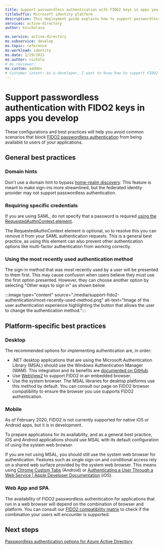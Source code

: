 ```yaml
---
title: Support passwordless authentication with FIDO2 keys in apps you develop | Azure
titleSuffix: Microsoft identity platform
description: This deployment guide explains how to support passwordless authentication with FIDO2 security keys in the applications you develop
services: active-directory
author: knicholasa

ms.service: active-directory
ms.subservice: develop
ms.topic: reference
ms.workload: identity
ms.date: 1/29/2021
ms.author: nichola
# ms.reviewer: 
ms.custom: aaddev
# Customer intent: As a developer, I want to know how to support FIDO2 authentication in my apps
---
```


# Support passwordless authentication with FIDO2 keys in apps you develop

These configurations and best practices will help you avoid common scenarios that block [FIDO2 passwordless authentication](../../active-directory/authentication/concept-authentication-passwordless.md) from being available to users of your applications.

## General best practices

### Domain hints

Don't use a domain hint to bypass [home-realm discovery](../../active-directory/manage-apps/configure-authentication-for-federated-users-portal.md). This feature is meant to make sign-ins more streamlined, but the federated identity provider may not support passwordless authentication.

### Requiring specific credentials

If you are using SAML, do not specify that a password is required [using the RequestedAuthnContext element](single-sign-on-saml-protocol.md#requestauthncontext).

The RequestedAuthnContext element is optional, so to resolve this you can remove it from your SAML authentication requests. This is a general best practice, as using this element can also prevent other authentication options like multi-factor authentication from working correctly.

### Using the most recently used authentication method

The sign-in method that was most recently used by a user will be presented to them first. This may cause confusion when users believe they must use the first option presented. However, they can choose another option by selecting "Other ways to sign in" as shown below.

:::image type="content" source="./media/support-fido2-authentication/most-recently-used-method.png" alt-text="Image of the user authentication experience highlighting the button that allows the user to change the authentication method.":::

## Platform-specific best practices

### Desktop

The recommended options for implementing authentication are, in order:

- .NET desktop applications that are using the Microsoft Authentication Library (MSAL) should use the Windows Authentication Manager (WAM). This integration and its benefits are [documented on GitHub](https://github.com/AzureAD/microsoft-authentication-library-for-dotnet/wiki/wam).
- Use [WebView2](https://docs.microsoft.com/microsoft-edge/webview2/) to support FIDO2 in an embedded browser.
- Use the system browser. The MSAL libraries for desktop platforms use this method by default. You can consult our page on FIDO2 browser compatibility to ensure the browser you use supports FIDO2 authentication.

### Mobile

As of February 2020, FIDO2 is not currently supported for native iOS or Android apps, but it is in development.

To prepare applications for its availability, and as a general best practice, iOS and Android applications should use MSAL with its default configuration of using the system web browser.

If you are not using MSAL, you should still use the system web browser for authentication. Features such as single sign-on and conditional access rely on a shared web surface provided by the system web browser. This means using [Chrome Custom Tabs](https://developer.chrome.com/docs/multidevice/android/customtabs/) (Android) or [Authenticating a User Through a Web Service | Apple Developer Documentation](https://developer.apple.com/documentation/authenticationservices/authenticating_a_user_through_a_web_service) (iOS).

### Web App and SPA

The availability of FIDO2 passwordless authentication for applications that run in a web browser will depend on the combination of browser and platform. You can consult our [FIDO2 compatibility matrix](../authentication/fido2-compatibility.md) to check if the combination your users will encounter is supported.

## Next steps

[Passwordless authentication options for Azure Active Directory](../../active-directory/authentication/concept-authentication-passwordless.md)
